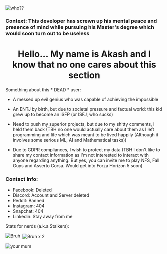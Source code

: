 <!--
**Akash-1gif/Akash-1gif** is a ✨ _special_ ✨ repository because its `README.md` (this file) appears on your GitHub profile.

Here are some ideas to get you started:

- 🔭 I’m currently working on ...
- 🌱 I’m currently learning ...
- 👯 I’m looking to collaborate on ...
- 🤔 I’m looking for help with ...
- 💬 Ask me about ...
- 📫 How to reach me: ...
- 😄 Pronouns: ...
- ⚡ Fun fact: ...
-->

<p align="left"> <img src="https://komarev.com/ghpvc/?username=Akash-1gif&label=Profile%20views&color=0e75b6&style=flat" alt="who??" /> </p>

### Context: This developer has screwn up his mental peace and presence of mind while pursuing his Master's degree which would soon turn out to be useless
<h1 align="center">Hello... My name is Akash and I know that no one cares about this section</h1>

<p> Something about this * DEAD * user: </p>

- A messed up evil genius who was capable of achieving the impossible 

- An ENTJ by birth, but due to societal pressure and factual world: this kid grew up to become an ISFP (or ISFJ, who sucks)

- Need to push my superior projects, but due to my shitty comments, I held them back (TBH no one would actually care about them as I left programming and life which was meant to be lived happily (Although it involves some serious ML, AI and Mathematical tasks))

- Due to GDPR compliances, I wish to protect my data (TBH I don't like to share my contact information as I'm not interested to interact with anyone regarding anything. But yes, you can invite me to play NFS, Fall Guys and Asserto Corsa. Would get into Forza Horizon 5 soon)

### Contact Info:
- Facebook: Deleted
- Discord: Account and Server deleted
- Reddit: Banned
- Instagram: 404
- Snapchat: 404
- Linkedin: Stay away from me

<p> Stats for nerds (a.k.a Stalkers): </p>

<p><img align="left" src="https://github-readme-stats.vercel.app/api/top-langs?username=Akash-1gif&show_icons=true&locale=en&layout=compact" alt="Bruh" /></p>

<p>&nbsp;<img align="center" src="https://github-readme-stats.vercel.app/api?username=Akash-1gif&show_icons=true&locale=en" alt="Bruh x 2" /></p>

<p><img align="left" src="https://github-readme-streak-stats.herokuapp.com/?user=Akash-1gif&" alt="your mum" /></p>

